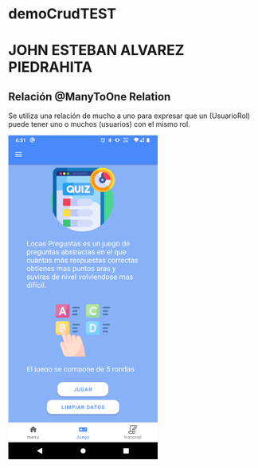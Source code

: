 # demoCrudTEST

# JOHN ESTEBAN ALVAREZ PIEDRAHITA


##  Relación  @ManyToOne Relation
Se utiliza una relación de mucho a uno para expresar que un (UsuarioRol) puede tener uno o muchos (usuarios) con el mismo rol.

<a href="url"><img src="https://github.com/JohnEstebanAP/Juego-de-Preguntas-Sofka/blob/master/Images/Screenshot_20220106-185114.png" align="left" height="650" width="300" ></a>
  
